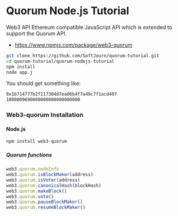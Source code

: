 # Quorum Node.js Tutorial

Web3 API Ethereum compatible JavaScript API which is extended to support the Quorum API.

 - https://www.npmjs.com/package/web3-quorum

```sh
git clone https://github.com/SoftJourn/quorum-tutorial.git
cd quorum-tutorial/quorum-nodejs-tutorial
npm install
node app.j
```

You should get something like:

```sh
0x1b714777b2f217304d7ea06b4f7a49c7f1acd497
1000009690000000000000000000
```

### Web3-quorum Installation

#### Node.js

```sh
npm install web3-quorum
```

##### Quorum functions

```javascript
web3.quorum.nodeInfo
web3.quorum.isBlockMaker(address)
web3.quorum.isVoter(address)
web3.quorum.canonicalHash(blockHash)
web3.quorum.makeBlock()
web3.quorum.vote()
web3.quorum.pauseBlockMaker()
web3.quorum.resumeBlockMaker()
```

